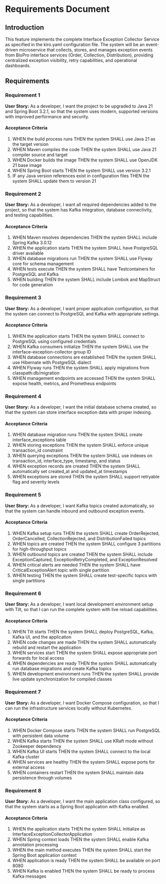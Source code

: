 # Requirements Document

## Introduction

This feature implements the complete Interface Exception Collector Service as specified in the kiro.yaml configuration file. The system will be an event-driven microservice that collects, stores, and manages exception events from BioPro interface services (Order, Collection, Distribution), providing centralized exception visibility, retry capabilities, and operational dashboards.

## Requirements

### Requirement 1

**User Story:** As a developer, I want the project to be upgraded to Java 21 and Spring Boot 3.2.1, so that the system uses modern, supported versions with improved performance and security.

#### Acceptance Criteria

1. WHEN the build process runs THEN the system SHALL use Java 21 as the target version
2. WHEN Maven compiles the code THEN the system SHALL use Java 21 compiler source and target
3. WHEN Docker builds the image THEN the system SHALL use OpenJDK 21 base image
4. WHEN Spring Boot starts THEN the system SHALL use version 3.2.1
5. IF any Java version references exist in configuration files THEN the system SHALL update them to version 21

### Requirement 2

**User Story:** As a developer, I want all required dependencies added to the project, so that the system has Kafka integration, database connectivity, and testing capabilities.

#### Acceptance Criteria

1. WHEN Maven resolves dependencies THEN the system SHALL include Spring Kafka 3.0.12
2. WHEN the application starts THEN the system SHALL have PostgreSQL driver available
3. WHEN database migrations run THEN the system SHALL use Flyway core for schema management
4. WHEN tests execute THEN the system SHALL have Testcontainers for PostgreSQL and Kafka
5. WHEN building THEN the system SHALL include Lombok and MapStruct for code generation

### Requirement 3

**User Story:** As a developer, I want proper application configuration, so that the system can connect to PostgreSQL and Kafka with appropriate settings.

#### Acceptance Criteria

1. WHEN the application starts THEN the system SHALL connect to PostgreSQL using configured credentials
2. WHEN Kafka consumers initialize THEN the system SHALL use the interface-exception-collector group ID
3. WHEN database connections are established THEN the system SHALL use Hibernate with PostgreSQL dialect
4. WHEN Flyway runs THEN the system SHALL apply migrations from classpath:db/migration
5. WHEN management endpoints are accessed THEN the system SHALL expose health, metrics, and Prometheus endpoints

### Requirement 4

**User Story:** As a developer, I want the initial database schema created, so that the system can store interface exception data with proper indexing.

#### Acceptance Criteria

1. WHEN database migration runs THEN the system SHALL create interface_exceptions table
2. WHEN storing exceptions THEN the system SHALL enforce unique transaction_id constraint
3. WHEN querying exceptions THEN the system SHALL use indexes on transaction_id, interface_type, timestamp, and status
4. WHEN exception records are created THEN the system SHALL automatically set created_at and updated_at timestamps
5. WHEN exceptions are stored THEN the system SHALL support retryable flag and severity levels

### Requirement 5

**User Story:** As a developer, I want Kafka topics created automatically, so that the system can handle inbound and outbound exception events.

#### Acceptance Criteria

1. WHEN Kafka setup runs THEN the system SHALL create OrderRejected, OrderCancelled, CollectionRejected, and DistributionFailed topics
2. WHEN topics are created THEN the system SHALL configure 3 partitions for high-throughput topics
3. WHEN outbound topics are created THEN the system SHALL include ExceptionCaptured, ExceptionRetryCompleted, and ExceptionResolved
4. WHEN critical alerts are needed THEN the system SHALL have CriticalExceptionAlert topic with single partition
5. WHEN testing THEN the system SHALL create test-specific topics with single partitions

### Requirement 6

**User Story:** As a developer, I want local development environment setup with Tilt, so that I can run the complete system with live reload capabilities.

#### Acceptance Criteria

1. WHEN Tilt starts THEN the system SHALL deploy PostgreSQL, Kafka, Kafka UI, and the application
2. WHEN code changes are made THEN the system SHALL automatically rebuild and restart the application
3. WHEN services start THEN the system SHALL expose appropriate port forwards for local access
4. WHEN dependencies are ready THEN the system SHALL automatically run database migrations and create Kafka topics
5. WHEN development environment runs THEN the system SHALL provide live update synchronization for compiled classes

### Requirement 7

**User Story:** As a developer, I want Docker Compose configuration, so that I can run the infrastructure services locally without Kubernetes.

#### Acceptance Criteria

1. WHEN Docker Compose starts THEN the system SHALL run PostgreSQL with persistent data volume
2. WHEN Kafka starts THEN the system SHALL use KRaft mode without Zookeeper dependency
3. WHEN Kafka UI starts THEN the system SHALL connect to the local Kafka cluster
4. WHEN services are healthy THEN the system SHALL expose ports for external access
5. WHEN containers restart THEN the system SHALL maintain data persistence through volumes

### Requirement 8

**User Story:** As a developer, I want the main application class configured, so that the system starts as a Spring Boot application with Kafka enabled.

#### Acceptance Criteria

1. WHEN the application starts THEN the system SHALL initialize as InterfaceExceptionCollectorApplication
2. WHEN Spring context loads THEN the system SHALL enable Kafka annotation processing
3. WHEN the main method executes THEN the system SHALL start the Spring Boot application context
4. WHEN application is ready THEN the system SHALL be available on port 8080
5. WHEN Kafka is enabled THEN the system SHALL be ready to process Kafka messages